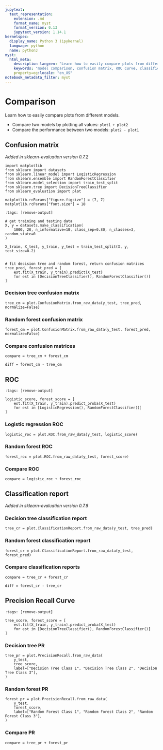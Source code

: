 ```yaml
---
jupytext:
  text_representation:
    extension: .md
    format_name: myst
    format_version: 0.13
    jupytext_version: 1.14.1
kernelspec:
  display_name: Python 3 (ipykernel)
  language: python
  name: python3
myst:
  html_meta:
    description lang=en: "Learn how to easily compare plots from different models, such as confusion matrices, ROC curves, classification reports, and precision-recall curves, using the sklearn-evaluation library in Python."
    keywords: "model comparison, confusion matrix, ROC curve, classification report, precision-recall curve, sklearn-evaluation, Python, machine learning, model evaluation, DecisionTreeClassifier, RandomForestClassifier, LogisticRegression"
    property=og:locale: "en_US"
notebook_metadata_filter: myst
---
```


# Comparison

Learn how to easily compare plots from different models.

- Compare two models by plotting all values: `plot1 + plot2`
- Compare the performance between two models: `plot2 - plot1`

## Confusion matrix

*Added in sklearn-evaluation version 0.7.2*

```{code-cell} ipython3
import matplotlib
from sklearn import datasets
from sklearn.linear_model import LogisticRegression
from sklearn.ensemble import RandomForestClassifier
from sklearn.model_selection import train_test_split
from sklearn.tree import DecisionTreeClassifier
from sklearn_evaluation import plot
```

```{code-cell} ipython3
matplotlib.rcParams["figure.figsize"] = (7, 7)
matplotlib.rcParams["font.size"] = 18
```

```{code-cell} ipython3
:tags: [remove-output]

# get training and testing data
X, y = datasets.make_classification(
    1000, 20, n_informative=10, class_sep=0.80, n_classes=3, random_state=0
)

X_train, X_test, y_train, y_test = train_test_split(X, y, test_size=0.2)


# fit decision tree and random forest, return confusion matrices
tree_pred, forest_pred = [
    est.fit(X_train, y_train).predict(X_test)
    for est in [DecisionTreeClassifier(), RandomForestClassifier()]
]
```

### Decision tree confusion matrix

```{code-cell} ipython3
tree_cm = plot.ConfusionMatrix.from_raw_data(y_test, tree_pred, normalize=False)
```

### Random forest confusion matrix

```{code-cell} ipython3
forest_cm = plot.ConfusionMatrix.from_raw_data(y_test, forest_pred, normalize=False)
```

### Compare confusion matrices

```{code-cell} ipython3
compare = tree_cm + forest_cm
```

```{code-cell} ipython3
diff = forest_cm - tree_cm
```

## ROC

```{code-cell} ipython3
:tags: [remove-output]

logistic_score, forest_score = [
    est.fit(X_train, y_train).predict_proba(X_test)
    for est in [LogisticRegression(), RandomForestClassifier()]
]
```

### Logistic regression ROC

```{code-cell} ipython3
logistic_roc = plot.ROC.from_raw_data(y_test, logistic_score)
```

### Random forest ROC

```{code-cell} ipython3
forest_roc = plot.ROC.from_raw_data(y_test, forest_score)
```

### Compare ROC

```{code-cell} ipython3
compare = logistic_roc + forest_roc
```

## Classification report

*Added in sklearn-evaluation version 0.7.8*


### Decision tree classification report

```{code-cell} ipython3
tree_cr = plot.ClassificationReport.from_raw_data(y_test, tree_pred)
```

### Random forest classification report

```{code-cell} ipython3
forest_cr = plot.ClassificationReport.from_raw_data(y_test, forest_pred)
```

### Compare classification reports

```{code-cell} ipython3
compare = tree_cr + forest_cr
```

```{code-cell} ipython3
diff = forest_cr - tree_cr
```

## Precision Recall Curve

```{code-cell} ipython3
:tags: [remove-output]

tree_score, forest_score = [
    est.fit(X_train, y_train).predict_proba(X_test)
    for est in [DecisionTreeClassifier(), RandomForestClassifier()]
]
```

### Decision tree PR

```{code-cell} ipython3
tree_pr = plot.PrecisionRecall.from_raw_data(
    y_test,
    tree_score,
    label=["Decision Tree Class 1", "Decision Tree Class 2", "Decision Tree Class 3"],
)
```

### Random forest PR

```{code-cell} ipython3
forest_pr = plot.PrecisionRecall.from_raw_data(
    y_test,
    forest_score,
    label=["Random Forest Class 1", "Random Forest Class 2", "Random Forest Class 3"],
)
```

### Compare PR

```{code-cell} ipython3
compare = tree_pr + forest_pr
```
